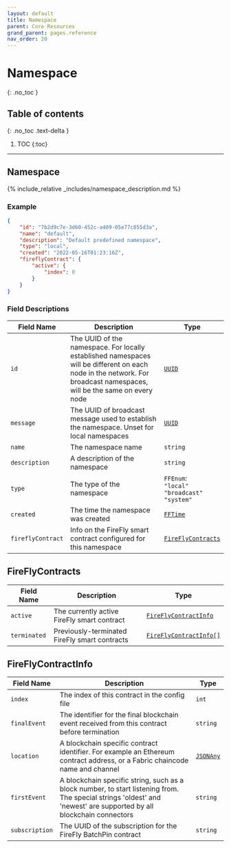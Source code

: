 ```yaml
---
layout: default
title: Namespace
parent: Core Resources
grand_parent: pages.reference
nav_order: 20
---
```


# Namespace
{: .no_toc }

## Table of contents
{: .no_toc .text-delta }

1. TOC
{:toc}

---
## Namespace

{% include_relative _includes/namespace_description.md %}

### Example

```json
{
    "id": "7b2d9c7e-3d60-452c-a409-05e77c855d3a",
    "name": "default",
    "description": "Default predefined namespace",
    "type": "local",
    "created": "2022-05-16T01:23:16Z",
    "fireflyContract": {
        "active": {
            "index": 0
        }
    }
}
```

### Field Descriptions

| Field Name | Description | Type |
|------------|-------------|------|
| `id` | The UUID of the namespace. For locally established namespaces will be different on each node in the network. For broadcast namespaces, will be the same on every node | [`UUID`](simpletypes#uuid) |
| `message` | The UUID of broadcast message used to establish the namespace. Unset for local namespaces | [`UUID`](simpletypes#uuid) |
| `name` | The namespace name | `string` |
| `description` | A description of the namespace | `string` |
| `type` | The type of the namespace | `FFEnum`:<br/>`"local"`<br/>`"broadcast"`<br/>`"system"` |
| `created` | The time the namespace was created | [`FFTime`](simpletypes#fftime) |
| `fireflyContract` | Info on the FireFly smart contract configured for this namespace | [`FireFlyContracts`](#fireflycontracts) |

## FireFlyContracts

| Field Name | Description | Type |
|------------|-------------|------|
| `active` | The currently active FireFly smart contract | [`FireFlyContractInfo`](#fireflycontractinfo) |
| `terminated` | Previously-terminated FireFly smart contracts | [`FireFlyContractInfo[]`](#fireflycontractinfo) |

## FireFlyContractInfo

| Field Name | Description | Type |
|------------|-------------|------|
| `index` | The index of this contract in the config file | `int` |
| `finalEvent` | The identifier for the final blockchain event received from this contract before termination | `string` |
| `location` | A blockchain specific contract identifier. For example an Ethereum contract address, or a Fabric chaincode name and channel | [`JSONAny`](simpletypes#jsonany) |
| `firstEvent` | A blockchain specific string, such as a block number, to start listening from. The special strings 'oldest' and 'newest' are supported by all blockchain connectors | `string` |
| `subscription` | The UUID of the subscription for the FireFly BatchPin contract | `string` |



